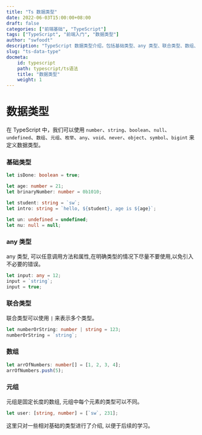 ```yaml
---
title: "Ts 数据类型"
date: 2022-06-03T15:00:00+08:00
draft: false
categories: ["前端基础", "TypeScript"]
tags: ["TypeScript", "前端入门", "数据类型"]
author: "swfoodt"
description: "TypeScript 数据类型介绍，包括基础类型、any 类型、联合类型、数组、元组等"
slug: "ts-data-type"
docmeta:
    id: typescript
    path: typescript/ts语法
    title: "数据类型"
    weight: 1
---
```



# 数据类型

在 TypeScript 中，我们可以使用 `number`、`string`、`boolean`、`null`、`undefined`、`数组`、`元组`、`枚举`、`any`、`void`、`never`、`object`、`symbol`、`bigint` 来定义数据类型。

### 基础类型

```ts
let isDone: boolean = true;

let age: number = 21;
let brinaryNumber: number = 0b1010;

let student: string = `sw`;
let intro: string = `hello, ${student}, age is ${age}`;

let un: undefined = undefined;
let nu: null = null;
```

### any 类型

any 类型, 可以任意调用方法和属性,在明确类型的情况下尽量不要使用,以免引入不必要的错误。

```ts
let input: any = 12;
input = `string`;
input = true;
```

### 联合类型

联合类型可以使用 `|` 来表示多个类型。

```ts
let numberOrString: number | string = 123;
numberOrString = `string`;
```

### 数组

```ts
let arrOfNumbers: number[] = [1, 2, 3, 4];
arrOfNumbers.push(5);
```

### 元组

元组是固定长度的数组, 元组中每个元素的类型可以不同。

```ts
let user: [string, number] = [`sw`, 231];
```

这里只对一些相对基础的类型进行了介绍, 以便于后续的学习。
